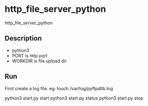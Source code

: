 # http_file_server_python
http_file_server_python

## Description
* python3
* PORT is http port
* WORKDIR is file upload dir

## Run
First create a log file. eg: touch /var/log/pyftpdlib.log

python3 start.py start
python3 start.py status
python3 start.py stop
